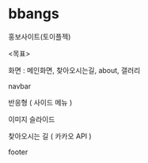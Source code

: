 # bbangs
홍보사이트(토이플젝)



<목표>

화면 : 메인화면, 찾아오시는길, about, 갤러리

navbar

반응형 ( 사이드 메뉴 )

이미지 슬라이드

찾아오시는 길 ( 카카오 API )

footer
